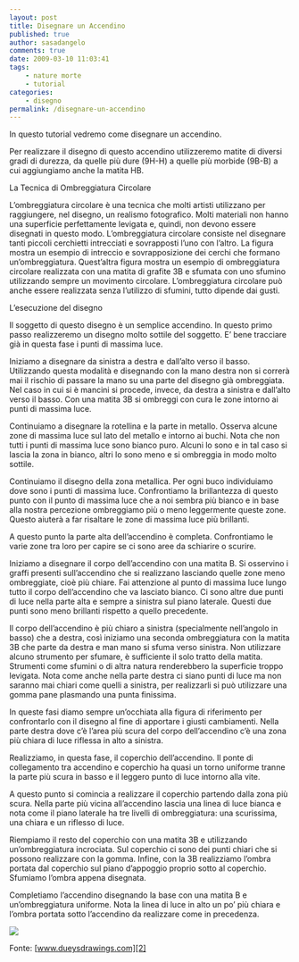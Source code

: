 ```yaml
---
layout: post
title: Disegnare un Accendino
published: true
author: sasadangelo
comments: true
date: 2009-03-10 11:03:41
tags:
    - nature morte
    - tutorial
categories:
    - disegno
permalink: /disegnare-un-accendino
---
```


  



  In questo tutorial vedremo come disegnare un accendino.



  Per realizzare il disegno di questo accendino utilizzeremo matite di diversi gradi di durezza, da quelle più dure (9H-H) a quelle più morbide (9B-B) a cui aggiungiamo anche la matita HB. 



  La Tecnica di Ombreggiatura Circolare



  L’ombreggiatura circolare è una tecnica che molti artisti utilizzano per raggiungere, nel disegno, un realismo fotografico. Molti materiali non hanno una superficie perfettamente levigata e, quindi, non devono essere disegnati in questo modo. L’ombreggiatura circolare consiste nel disegnare tanti piccoli cerchietti intrecciati e sovrapposti l’uno con l’altro. La figura mostra un esempio di intreccio e sovrapposizione dei cerchi che formano un’ombreggiatura.  Quest’altra figura mostra un esempio di ombreggiatura circolare realizzata con una matita di grafite 3B e sfumata con uno sfumino utilizzando sempre un movimento circolare. L’ombreggiatura circolare può anche essere realizzata senza l’utilizzo di sfumini, tutto dipende dai gusti.



  



  L&#8217;esecuzione del disegno



  Il soggetto di questo disegno è un semplice accendino. In questo primo passo realizzeremo un disegno molto sottile del soggetto. E&#8217; bene tracciare già in questa fase i punti di massima luce. 



  Iniziamo a disegnare da sinistra a destra e dall&#8217;alto verso il basso. Utilizzando questa modalità e disegnando con la mano destra non si correrà mai il rischio di passare la mano su una parte del disegno già ombreggiata. Nel caso in cui si è mancini si procede, invece, da destra a sinistra e dall&#8217;alto verso il basso. Con una matita 3B si ombreggi con cura le zone intorno ai punti di massima luce.



  



  Continuiamo a disegnare la rotellina e la parte in metallo. Osserva alcune zone di massima luce sul lato del metallo e intorno ai buchi. Nota che non tutti i punti di massima luce sono bianco puro. Alcuni lo sono e in tal caso si lascia la zona in bianco, altri lo sono meno e si ombreggia in modo molto sottile.



  



  Continuiamo il disegno della zona metallica. Per ogni buco individuiamo dove sono i punti di massima luce. Confrontiamo la brillantezza di questo punto con il punto di massima luce che a noi sembra più bianco e in base alla nostra percezione ombreggiamo più o meno leggermente queste zone. Questo aiuterà a far risaltare le zone di massima luce più brillanti.



  



  A questo punto la parte alta dell&#8217;accendino è completa. Confrontiamo le varie zone tra loro per capire se ci sono aree da schiarire o scurire.



  



  Iniziamo a disegnare il corpo dell&#8217;accendino con una matita B. Si osservino i graffi presenti sull&#8217;accendino che si realizzano lasciando quelle zone meno ombreggiate, cioè più chiare. Fai attenzione al punto di massima luce lungo tutto il corpo dell&#8217;accendino che va lasciato bianco. Ci sono altre due punti di luce nella parte alta e sempre a sinistra sul piano laterale. Questi due punti sono meno brillanti rispetto a quello precedente.



  



  Il corpo dell&#8217;accendino è più chiaro a sinistra (specialmente nell&#8217;angolo in basso) che a destra, così iniziamo una seconda ombreggiatura con la matita 3B che parte da destra e man mano si sfuma verso sinistra. Non utilizzare alcuno strumento per sfumare, è sufficiente il solo tratto della matita. Strumenti come sfumini o di altra natura renderebbero la superficie troppo levigata. Nota come anche nella parte destra ci siano punti di luce ma non saranno mai chiari come quelli a sinistra, per realizzarli si può utilizzare una gomma pane plasmando una punta finissima.



  



  In queste fasi diamo sempre un&#8217;occhiata alla figura di riferimento per confrontarlo con il disegno al fine di apportare i giusti cambiamenti. Nella parte destra dove c&#8217;è l&#8217;area più scura del corpo dell&#8217;accendino c&#8217;è una zona più chiara di luce riflessa in alto a sinistra.



  



  Realizziamo, in questa fase, il coperchio dell&#8217;accendino. Il ponte di collegamento tra accendino e coperchio ha quasi un torno uniforme tranne la parte più scura in basso e il leggero punto di luce intorno alla vite.



  



  A questo punto si comincia a realizzare il coperchio partendo dalla zona più scura. Nella parte più vicina all&#8217;accendino lascia una linea di luce bianca e nota come il piano laterale ha tre livelli di ombreggiatura: una scurissima, una chiara e un riflesso di luce.



  



  Riempiamo il resto del coperchio con una matita 3B e utilizzando un&#8217;ombreggiatura incrociata. Sul coperchio ci sono dei punti chiari che si possono realizzare con la gomma. Infine, con la 3B realizziamo l&#8217;ombra portata dal coperchio sul piano d&#8217;appoggio proprio sotto al coperchio. Sfumiamo l&#8217;ombra appena disegnata.



  



  Completiamo l&#8217;accendino disegnando la base con una matita B e un&#8217;ombreggiatura uniforme. Nota la linea di luce in alto un po&#8217; più chiara e l&#8217;ombra portata sotto l&#8217;accendino da realizzare come in precedenza.


![][1]

Fonte: [www.dueysdrawings.com][2]

 [1]: https://www.disegnoepittura.it/wp-content/uploads/still_life_drawing_tutorial_12.jpg
 [2]: http://www.dueysdrawings.com
